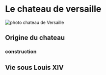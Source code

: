 # Le chateau de versaille

![photo chateau de Versaille](figures/Versaille.jpg.png)

## Origine du chateau

### construction

## Vie sous Louis XIV


